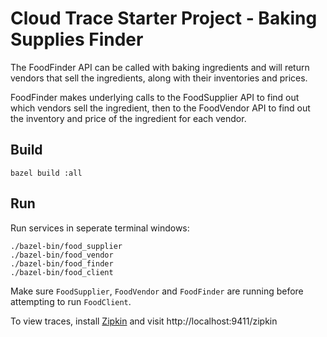# Cloud Trace Starter Project - Baking Supplies Finder

The FoodFinder API can be called with baking ingredients and will return vendors that sell the ingredients, along with their inventories and prices.

FoodFinder makes underlying calls to the FoodSupplier API to find out which vendors sell the ingredient, then to the FoodVendor API to find out the inventory and price of the ingredient for each vendor.

## Build
```
bazel build :all
```

## Run
Run services in seperate terminal windows:
```
./bazel-bin/food_supplier
./bazel-bin/food_vendor
./bazel-bin/food_finder
./bazel-bin/food_client
```

Make sure `FoodSupplier`, `FoodVendor` and `FoodFinder` are running before attempting to run `FoodClient`.

To view traces, install [Zipkin](https://zipkin.io/pages/quickstart) and visit http://localhost:9411/zipkin
